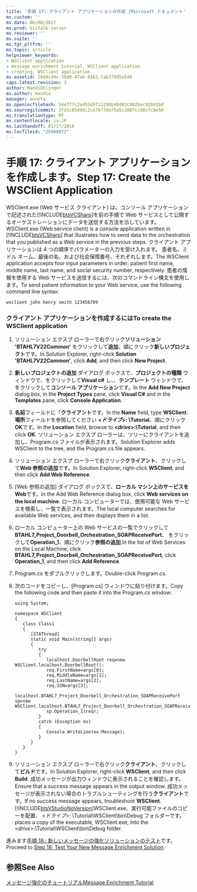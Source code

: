 ```yaml
---
title: '手順 17: クライアント アプリケーションの作成 |Microsoft ドキュメント'
ms.custom: ''
ms.date: 06/08/2017
ms.prod: biztalk-server
ms.reviewer: ''
ms.suite: ''
ms.tgt_pltfrm: ''
ms.topic: article
helpviewer_keywords:
- WSClient application
- message enrichment tutorial, WSClient application
- creating, WSClient application
ms.assetid: 2849cd4c-30d0-47ab-8161-fab379d5a548
caps.latest.revision: 3
author: MandiOhlinger
ms.author: mandia
manager: anneta
ms.openlocfilehash: 54eff7c2a455d9f1129bb40d83c002bac92841bd
ms.sourcegitcommit: 3fd1c85d9dc2ce7b77da75a5c2087cc48cfcbe50
ms.translationtype: MT
ms.contentlocale: ja-JP
ms.lasthandoff: 01/17/2018
ms.locfileid: "25960872"
---
```

# <a name="step-17-create-the-wsclient-application"></a><span data-ttu-id="b34d5-102">手順 17: クライアント アプリケーションを作成します。</span><span class="sxs-lookup"><span data-stu-id="b34d5-102">Step 17: Create the WSClient Application</span></span>
<span data-ttu-id="b34d5-103">WSClient.exe (Web サービス クライアント) は、コンソール アプリケーションで記述された[!INCLUDE[btsVCSharp](../../includes/btsvcsharp-md.md)]を前の手順で Web サービスとして公開するオーケストレーションにデータを送信する方法を示しています。</span><span class="sxs-lookup"><span data-stu-id="b34d5-103">WSClient.exe (Web service client) is a console application written in [!INCLUDE[btsVCSharp](../../includes/btsvcsharp-md.md)] that illustrates how to send data to the orchestration that you published as a Web service in the previous steps.</span></span> <span data-ttu-id="b34d5-104">クライアント アプリケーションは 4 つの順序でパラメーターの入力を受け入れます。 患者名、ミドル ネーム、最後の名、および社会保障番号、それぞれします。</span><span class="sxs-lookup"><span data-stu-id="b34d5-104">The WSClient application accepts four input parameters in order: patient first name, middle name, last name, and social security number, respectively.</span></span> <span data-ttu-id="b34d5-105">患者の情報を使用する Web サービスを送信するには、次のコマンドライン構文を使用します。</span><span class="sxs-lookup"><span data-stu-id="b34d5-105">To send patient information to your Web service, use the following command line syntax:</span></span>  
  
```  
wsclient john henry smith 123456789  
```  
  
### <a name="to-create-the-wsclient-application"></a><span data-ttu-id="b34d5-106">クライアント アプリケーションを作成するには</span><span class="sxs-lookup"><span data-stu-id="b34d5-106">To create the WSClient application</span></span>  
  
1.  <span data-ttu-id="b34d5-107">ソリューション エクスプ ローラーで右クリック**ソリューション 'BTAHL7V22Common'** をクリックして**追加**、順にクリック**新しいプロジェクト**です。</span><span class="sxs-lookup"><span data-stu-id="b34d5-107">In Solution Explorer, right-click **Solution 'BTAHL7V22Common'**, click **Add**, and then click **New Project**.</span></span>  
  
2.  <span data-ttu-id="b34d5-108">**新しいプロジェクトの追加** ダイアログ ボックスで、**プロジェクトの種類** ウィンドウで、をクリックして**Visual c#** し、、**テンプレート** ウィンドウで、をクリックして**コンソール アプリケーション**です。</span><span class="sxs-lookup"><span data-stu-id="b34d5-108">In the **Add New Project** dialog box, in the **Project Types** pane, click **Visual C#** and in the **Templates** pane, click **Console Application**.</span></span>  
  
3.  <span data-ttu-id="b34d5-109">**名前**フィールドに「**クライアント**です。</span><span class="sxs-lookup"><span data-stu-id="b34d5-109">In the **Name** field, type **WSClient**.</span></span> <span data-ttu-id="b34d5-110">**場所**フィールドを参照してください **\<*ドライブ*\>: \Tutorial**、順にクリック**OK**です。</span><span class="sxs-lookup"><span data-stu-id="b34d5-110">In the **Location** field, browse to **\<*drive*\>:\Tutorial**, and then click **OK**.</span></span> <span data-ttu-id="b34d5-111">ソリューション エクスプ ローラーは、ツリーにクライアントを追加し、Program.cs ファイルが表示されます。</span><span class="sxs-lookup"><span data-stu-id="b34d5-111">Solution Explorer adds WSClient to the tree, and the Program.cs file appears.</span></span>  
  
4.  <span data-ttu-id="b34d5-112">ソリューション エクスプ ローラーで右クリック**クライアント**、クリックして**Web 参照の追加**です。</span><span class="sxs-lookup"><span data-stu-id="b34d5-112">In Solution Explorer, right-click **WSClient**, and then click **Add Web Reference**.</span></span>  
  
5.  <span data-ttu-id="b34d5-113">[Web 参照の追加] ダイアログ ボックスで、**ローカル マシン上のサービスを Web**です。</span><span class="sxs-lookup"><span data-stu-id="b34d5-113">In the Add Web Reference dialog box, click **Web services on the local machine**.</span></span> <span data-ttu-id="b34d5-114">ローカル コンピューターでは、使用可能な Web サービスを検索し、一覧で表示されます。</span><span class="sxs-lookup"><span data-stu-id="b34d5-114">The local computer searches for available Web services, and then displays them in a list.</span></span>  
  
6.  <span data-ttu-id="b34d5-115">ローカル コンピューター上の Web サービスの一覧でクリックして**BTAHL7_Project_Doorbell_Orchestration_SOAPReceivePort**、 をクリックして**Operation_1**、順にクリック**参照の追加**.</span><span class="sxs-lookup"><span data-stu-id="b34d5-115">In the list of Web Services on the Local Machine, click **BTAHL7_Project_Doorbell_Orchestration_SOAPReceivePort**, click **Operation_1**, and then click **Add Reference**.</span></span>  
  
7.  <span data-ttu-id="b34d5-116">Program.cs をダブルクリックします。</span><span class="sxs-lookup"><span data-stu-id="b34d5-116">Double-click Program.cs.</span></span>  
  
8.  <span data-ttu-id="b34d5-117">次のコードをコピーし、[Program.cs] ウィンドウに貼り付けます。</span><span class="sxs-lookup"><span data-stu-id="b34d5-117">Copy the following code and then paste it into the Program.cs window:</span></span>  
  
    ```  
    using System;  
  
    namespace WSClient  
    {  
       class Class1  
       {  
          [STAThread]  
          static void Main(string[] args)  
          {  
             try   
             {  
                localhost.DoorbellRoot req=new WSClient.localhost.DoorbellRoot();  
                req.FirstName=args[0];  
                req.MiddleName=args[1];  
                req.LastName=args[2];  
                req.SSN=args[3];  
                localhost.BTAHL7_Project_Doorbell_Orchestration_SOAPReceivePort sp=new WSClient.localhost.BTAHL7_Project_Doorbell_Orchestration_SOAPReceivePort();  
                sp.Operation_1(req);  
             }  
             catch (Exception ex)  
             {  
                Console.WriteLine(ex.Message);  
             }  
          }  
       }  
    }  
    ```  
  
9. <span data-ttu-id="b34d5-118">ソリューション エクスプ ローラーで右クリック**クライアント**、クリックして**ビルド**です。</span><span class="sxs-lookup"><span data-stu-id="b34d5-118">In Solution Explorer, right-click **WSClient**, and then click **Build**.</span></span> <span data-ttu-id="b34d5-119">成功メッセージが出力ウィンドウに表示されることを確認します。</span><span class="sxs-lookup"><span data-stu-id="b34d5-119">Ensure that a success message appears in the output window.</span></span> <span data-ttu-id="b34d5-120">成功メッセージが表示されない場合のトラブルシューティングを行う**クライアント**です。</span><span class="sxs-lookup"><span data-stu-id="b34d5-120">If no success message appears, troubleshoot **WSClient**.</span></span> [!INCLUDE[btsVStudioNoVersion](../../includes/btsvstudionoversion-md.md)]<span data-ttu-id="b34d5-121">WSClient.exe、実行可能ファイルのコピーを配置、 \<*ドライブ*\>: \Tutorial\WSClient\bin\Debug フォルダーです。</span><span class="sxs-lookup"><span data-stu-id="b34d5-121"> places a copy of the executable, WSClient.exe, into the \<*drive*\>:\Tutorial\WSClient\bin\Debug folder.</span></span>  
  
 <span data-ttu-id="b34d5-122">進みます[手順 18.: 新しいメッセージの強化ソリューションのテスト](../../adapters-and-accelerators/accelerator-hl7/step-18-test-your-new-message-enrichment-solution.md)です。</span><span class="sxs-lookup"><span data-stu-id="b34d5-122">Proceed to [Step 18: Test Your New Message Enrichment Solution](../../adapters-and-accelerators/accelerator-hl7/step-18-test-your-new-message-enrichment-solution.md).</span></span>  
  
## <a name="see-also"></a><span data-ttu-id="b34d5-123">参照</span><span class="sxs-lookup"><span data-stu-id="b34d5-123">See Also</span></span>  
 [<span data-ttu-id="b34d5-124">メッセージ強化のチュートリアル</span><span class="sxs-lookup"><span data-stu-id="b34d5-124">Message Enrichment Tutorial</span></span>](../../adapters-and-accelerators/accelerator-hl7/message-enrichment-tutorial.md)